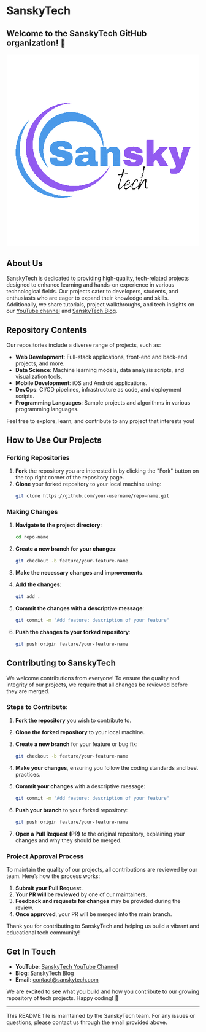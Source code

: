 # SanskyTech

## Welcome to the **SanskyTech** GitHub organization! 🎉

<p align="center">
<img src="https://github.com/sanskytech/profile/blob/main/sanskytech.gif" alt="sanskytech"/>
</p>

## About Us

SanskyTech is dedicated to providing high-quality, tech-related projects designed to enhance learning and hands-on experience in various technological fields. Our projects cater to developers, students, and enthusiasts who are eager to expand their knowledge and skills. Additionally, we share tutorials, project walkthroughs, and tech insights on our [YouTube channel](https://www.youtube.com/@sanskytech) and [SanskyTech Blog](https://sanskytech.com).

## Repository Contents

Our repositories include a diverse range of projects, such as:

- **Web Development**: Full-stack applications, front-end and back-end projects, and more.
- **Data Science**: Machine learning models, data analysis scripts, and visualization tools.
- **Mobile Development**: iOS and Android applications.
- **DevOps**: CI/CD pipelines, infrastructure as code, and deployment scripts.
- **Programming Languages**: Sample projects and algorithms in various programming languages.

Feel free to explore, learn, and contribute to any project that interests you!

## How to Use Our Projects

### Forking Repositories

1. **Fork** the repository you are interested in by clicking the "Fork" button on the top right corner of the repository page.
2. **Clone** your forked repository to your local machine using:
    ```sh
    git clone https://github.com/your-username/repo-name.git
    ```

### Making Changes

1. **Navigate to the project directory**:
    ```sh
    cd repo-name
    ```

2. **Create a new branch for your changes**:
    ```sh
    git checkout -b feature/your-feature-name
    ```

3. **Make the necessary changes and improvements**.

4. **Add the changes**:
    ```sh
    git add .
    ```

5. **Commit the changes with a descriptive message**:
    ```sh
    git commit -m "Add feature: description of your feature"
    ```

6. **Push the changes to your forked repository**:
    ```sh
    git push origin feature/your-feature-name
    ```

## Contributing to SanskyTech

We welcome contributions from everyone! To ensure the quality and integrity of our projects, we require that all changes be reviewed before they are merged.

### Steps to Contribute:

1. **Fork the repository** you wish to contribute to.
2. **Clone the forked repository** to your local machine.
3. **Create a new branch** for your feature or bug fix:
    ```sh
    git checkout -b feature/your-feature-name
    ```

4. **Make your changes**, ensuring you follow the coding standards and best practices.
5. **Commit your changes** with a descriptive message:
    ```sh
    git commit -m "Add feature: description of your feature"
    ```

6. **Push your branch** to your forked repository:
    ```sh
    git push origin feature/your-feature-name
    ```

7. **Open a Pull Request (PR)** to the original repository, explaining your changes and why they should be merged.

### Project Approval Process

To maintain the quality of our projects, all contributions are reviewed by our team. Here’s how the process works:

1. **Submit your Pull Request**.
2. **Your PR will be reviewed** by one of our maintainers.
3. **Feedback and requests for changes** may be provided during the review.
4. **Once approved**, your PR will be merged into the main branch.

Thank you for contributing to SanskyTech and helping us build a vibrant and educational tech community!

## Get In Touch

- **YouTube**: [SanskyTech YouTube Channel](https://www.youtube.com/@sanskytech)
- **Blog**: [SanskyTech Blog](https://sanskytech.com)
- **Email**: [contact@sanskytech.com](mailto:contact@sanskytech.com)

We are excited to see what you build and how you contribute to our growing repository of tech projects. Happy coding! 🚀

---

This README file is maintained by the SanskyTech team. For any issues or questions, please contact us through the email provided above.
